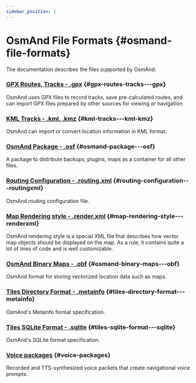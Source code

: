 ```yaml
---
sidebar_position: 1
---
```


# OsmAnd File Formats {#osmand-file-formats}

The documentation describes the files supported by OsmAnd.

### [GPX Routes, Tracks - .gpx](./osmand-gpx.md) {#gpx-routes-tracks---gpx}

OsmAnd uses GPX files to record tracks, save pre-calculated routes, and can import GPX files prepared by other sources for viewing or navigation.

### [KML Tracks - .kml, .kmz](./osmand-kml.md) {#kml-tracks---kml-kmz}

OsmAnd can import or convert location information in KML format.

### [OsmAnd Package - .osf](./osmand-osf.md) {#osmand-package---osf}

A package to distribute backups, plugins, maps as a container for all other files.

### [Routing Configuration - .routing.xml](./osmand-routing-xml.md) {#routing-configuration---routingxml}

OsmAnd routing configuration file.

### [Map Rendering style - .render.xml](./osmand-rendering-style.md) {#map-rendering-style---renderxml}

OsmAnd rendering style is a special XML file that describes how vector map objects should be displayed on the map. As a rule, it contains quite a lot of lines of code and is well customizable.

### [OsmAnd Binary Maps - .obf](./osmand-obf.md) {#osmand-binary-maps---obf}

OsmAnd format for storing vectorized location data such as maps.

### [Tiles Directory Format - .metainfo](./osmand-metainfo.md) {#tiles-directory-format---metainfo}

OsmAnd's Metainfo format specification.

### [Tiles SQLite Format - .sqlite](./osmand-sqlite.md) {#tiles-sqlite-format---sqlite}

OsmAnd's SQLite format specification.

### [Voice packages](./osmand-voice-package.mdx) {#voice-packages}

Recorded and TTS-synthesized voice packets that create navigational voice prompts.

